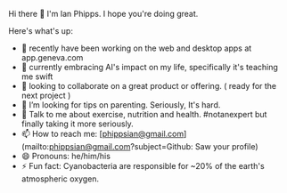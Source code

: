 Hi there 👋
I'm Ian Phipps. I hope you're doing great.

Here's what's up:

- 🔭 recently have been working on the web and desktop apps at app.geneva.com
- 🌱 currently embracing AI's impact on my life, specifically it's teaching me swift
- 👯 looking to collaborate on a great product or offering. ( ready for the next project )
- 🤔 I’m looking for tips on parenting. Seriously, It's hard.
- 💬 Talk to me about exercise, nutrition and health. #notanexpert but finally taking it more seriously.
- 📫 How to reach me: [phippsian@gmail.com](mailto:phippsian@gmail.com?subject=Github: Saw your profile)
- 😄 Pronouns: he/him/his
- ⚡ Fun fact: Cyanobacteria are responsible for ~20% of the earth's atmospheric oxygen.
